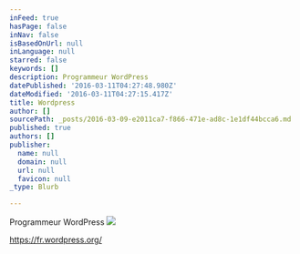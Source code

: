 ```yaml
---
inFeed: true
hasPage: false
inNav: false
isBasedOnUrl: null
inLanguage: null
starred: false
keywords: []
description: Programmeur WordPress
datePublished: '2016-03-11T04:27:48.980Z'
dateModified: '2016-03-11T04:27:15.417Z'
title: Wordpress
author: []
sourcePath: _posts/2016-03-09-e2011ca7-f866-471e-ad8c-1e1df44bcca6.md
published: true
authors: []
publisher:
  name: null
  domain: null
  url: null
  favicon: null
_type: Blurb

---
```

Programmeur WordPress
![](https://the-grid-user-content.s3-us-west-2.amazonaws.com/e5e90cf2-4365-4e8b-ab5b-4642ca546de8.png)

https://fr.wordpress.org/